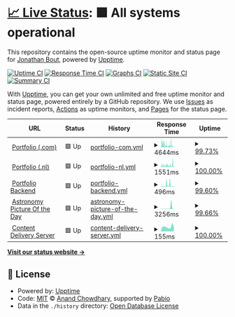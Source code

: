 # [📈 Live Status](https://status.jonathanbout.dev): <!--live status--> **🟩 All systems operational**

This repository contains the open-source uptime monitor and status page for [Jonathan Bout](jonathanbout.com), powered by [Upptime](https://github.com/upptime/upptime).

[![Uptime CI](https://github.com/JonathanBout/upptime/workflows/Uptime%20CI/badge.svg)](https://github.com/JonathanBout/upptime/actions?query=workflow%3A%22Uptime+CI%22)
[![Response Time CI](https://github.com/JonathanBout/upptime/workflows/Response%20Time%20CI/badge.svg)](https://github.com/JonathanBout/upptime/actions?query=workflow%3A%22Response+Time+CI%22)
[![Graphs CI](https://github.com/JonathanBout/upptime/workflows/Graphs%20CI/badge.svg)](https://github.com/JonathanBout/upptime/actions?query=workflow%3A%22Graphs+CI%22)
[![Static Site CI](https://github.com/JonathanBout/upptime/workflows/Static%20Site%20CI/badge.svg)](https://github.com/JonathanBout/upptime/actions?query=workflow%3A%22Static+Site+CI%22)
[![Summary CI](https://github.com/JonathanBout/upptime/workflows/Summary%20CI/badge.svg)](https://github.com/JonathanBout/upptime/actions?query=workflow%3A%22Summary+CI%22)

With [Upptime](https://upptime.js.org), you can get your own unlimited and free uptime monitor and status page, powered entirely by a GitHub repository. We use [Issues](https://github.com/JonathanBout/upptime/issues) as incident reports, [Actions](https://github.com/JonathanBout/upptime/actions) as uptime monitors, and [Pages](https://status.jonathanbout.dev) for the status page.

<!--start: status pages-->
<!-- This summary is generated by Upptime (https://github.com/upptime/upptime) -->
<!-- Do not edit this manually, your changes will be overwritten -->
<!-- prettier-ignore -->
| URL | Status | History | Response Time | Uptime |
| --- | ------ | ------- | ------------- | ------ |
| <img alt="" src="https://icons.duckduckgo.com/ip3/jonathanbout.com.ico" height="13"> [Portfolio (.com)](https://jonathanbout.com?changeLocale=true) | 🟩 Up | [portfolio-com.yml](https://github.com/JonathanBout/upptime/commits/HEAD/history/portfolio-com.yml) | <details><summary><img alt="Response time graph" src="./graphs/portfolio-com/response-time-week.png" height="20"> 4644ms</summary><br><a href="https://status.jonathanbout.dev/history/portfolio-com"><img alt="Response time 1021" src="https://img.shields.io/endpoint?url=https%3A%2F%2Fraw.githubusercontent.com%2FJonathanBout%2Fupptime%2FHEAD%2Fapi%2Fportfolio-com%2Fresponse-time.json"></a><br><a href="https://status.jonathanbout.dev/history/portfolio-com"><img alt="24-hour response time 545" src="https://img.shields.io/endpoint?url=https%3A%2F%2Fraw.githubusercontent.com%2FJonathanBout%2Fupptime%2FHEAD%2Fapi%2Fportfolio-com%2Fresponse-time-day.json"></a><br><a href="https://status.jonathanbout.dev/history/portfolio-com"><img alt="7-day response time 4644" src="https://img.shields.io/endpoint?url=https%3A%2F%2Fraw.githubusercontent.com%2FJonathanBout%2Fupptime%2FHEAD%2Fapi%2Fportfolio-com%2Fresponse-time-week.json"></a><br><a href="https://status.jonathanbout.dev/history/portfolio-com"><img alt="30-day response time 3239" src="https://img.shields.io/endpoint?url=https%3A%2F%2Fraw.githubusercontent.com%2FJonathanBout%2Fupptime%2FHEAD%2Fapi%2Fportfolio-com%2Fresponse-time-month.json"></a><br><a href="https://status.jonathanbout.dev/history/portfolio-com"><img alt="1-year response time 1021" src="https://img.shields.io/endpoint?url=https%3A%2F%2Fraw.githubusercontent.com%2FJonathanBout%2Fupptime%2FHEAD%2Fapi%2Fportfolio-com%2Fresponse-time-year.json"></a></details> | <details><summary><a href="https://status.jonathanbout.dev/history/portfolio-com">99.73%</a></summary><a href="https://status.jonathanbout.dev/history/portfolio-com"><img alt="All-time uptime 99.99%" src="https://img.shields.io/endpoint?url=https%3A%2F%2Fraw.githubusercontent.com%2FJonathanBout%2Fupptime%2FHEAD%2Fapi%2Fportfolio-com%2Fuptime.json"></a><br><a href="https://status.jonathanbout.dev/history/portfolio-com"><img alt="24-hour uptime 100.00%" src="https://img.shields.io/endpoint?url=https%3A%2F%2Fraw.githubusercontent.com%2FJonathanBout%2Fupptime%2FHEAD%2Fapi%2Fportfolio-com%2Fuptime-day.json"></a><br><a href="https://status.jonathanbout.dev/history/portfolio-com"><img alt="7-day uptime 99.73%" src="https://img.shields.io/endpoint?url=https%3A%2F%2Fraw.githubusercontent.com%2FJonathanBout%2Fupptime%2FHEAD%2Fapi%2Fportfolio-com%2Fuptime-week.json"></a><br><a href="https://status.jonathanbout.dev/history/portfolio-com"><img alt="30-day uptime 99.94%" src="https://img.shields.io/endpoint?url=https%3A%2F%2Fraw.githubusercontent.com%2FJonathanBout%2Fupptime%2FHEAD%2Fapi%2Fportfolio-com%2Fuptime-month.json"></a><br><a href="https://status.jonathanbout.dev/history/portfolio-com"><img alt="1-year uptime 99.99%" src="https://img.shields.io/endpoint?url=https%3A%2F%2Fraw.githubusercontent.com%2FJonathanBout%2Fupptime%2FHEAD%2Fapi%2Fportfolio-com%2Fuptime-year.json"></a></details>
| <img alt="" src="https://icons.duckduckgo.com/ip3/jonathanbout.nl.ico" height="13"> [Portfolio (.nl)](https://jonathanbout.nl?changeLocale=true) | 🟩 Up | [portfolio-nl.yml](https://github.com/JonathanBout/upptime/commits/HEAD/history/portfolio-nl.yml) | <details><summary><img alt="Response time graph" src="./graphs/portfolio-nl/response-time-week.png" height="20"> 1551ms</summary><br><a href="https://status.jonathanbout.dev/history/portfolio-nl"><img alt="Response time 700" src="https://img.shields.io/endpoint?url=https%3A%2F%2Fraw.githubusercontent.com%2FJonathanBout%2Fupptime%2FHEAD%2Fapi%2Fportfolio-nl%2Fresponse-time.json"></a><br><a href="https://status.jonathanbout.dev/history/portfolio-nl"><img alt="24-hour response time 3370" src="https://img.shields.io/endpoint?url=https%3A%2F%2Fraw.githubusercontent.com%2FJonathanBout%2Fupptime%2FHEAD%2Fapi%2Fportfolio-nl%2Fresponse-time-day.json"></a><br><a href="https://status.jonathanbout.dev/history/portfolio-nl"><img alt="7-day response time 1551" src="https://img.shields.io/endpoint?url=https%3A%2F%2Fraw.githubusercontent.com%2FJonathanBout%2Fupptime%2FHEAD%2Fapi%2Fportfolio-nl%2Fresponse-time-week.json"></a><br><a href="https://status.jonathanbout.dev/history/portfolio-nl"><img alt="30-day response time 1390" src="https://img.shields.io/endpoint?url=https%3A%2F%2Fraw.githubusercontent.com%2FJonathanBout%2Fupptime%2FHEAD%2Fapi%2Fportfolio-nl%2Fresponse-time-month.json"></a><br><a href="https://status.jonathanbout.dev/history/portfolio-nl"><img alt="1-year response time 700" src="https://img.shields.io/endpoint?url=https%3A%2F%2Fraw.githubusercontent.com%2FJonathanBout%2Fupptime%2FHEAD%2Fapi%2Fportfolio-nl%2Fresponse-time-year.json"></a></details> | <details><summary><a href="https://status.jonathanbout.dev/history/portfolio-nl">100.00%</a></summary><a href="https://status.jonathanbout.dev/history/portfolio-nl"><img alt="All-time uptime 99.97%" src="https://img.shields.io/endpoint?url=https%3A%2F%2Fraw.githubusercontent.com%2FJonathanBout%2Fupptime%2FHEAD%2Fapi%2Fportfolio-nl%2Fuptime.json"></a><br><a href="https://status.jonathanbout.dev/history/portfolio-nl"><img alt="24-hour uptime 100.00%" src="https://img.shields.io/endpoint?url=https%3A%2F%2Fraw.githubusercontent.com%2FJonathanBout%2Fupptime%2FHEAD%2Fapi%2Fportfolio-nl%2Fuptime-day.json"></a><br><a href="https://status.jonathanbout.dev/history/portfolio-nl"><img alt="7-day uptime 100.00%" src="https://img.shields.io/endpoint?url=https%3A%2F%2Fraw.githubusercontent.com%2FJonathanBout%2Fupptime%2FHEAD%2Fapi%2Fportfolio-nl%2Fuptime-week.json"></a><br><a href="https://status.jonathanbout.dev/history/portfolio-nl"><img alt="30-day uptime 100.00%" src="https://img.shields.io/endpoint?url=https%3A%2F%2Fraw.githubusercontent.com%2FJonathanBout%2Fupptime%2FHEAD%2Fapi%2Fportfolio-nl%2Fuptime-month.json"></a><br><a href="https://status.jonathanbout.dev/history/portfolio-nl"><img alt="1-year uptime 99.97%" src="https://img.shields.io/endpoint?url=https%3A%2F%2Fraw.githubusercontent.com%2FJonathanBout%2Fupptime%2FHEAD%2Fapi%2Fportfolio-nl%2Fuptime-year.json"></a></details>
| <img alt="" src="https://icons.duckduckgo.com/ip3/jonathanbout.com.ico" height="13"> [Portfolio Backend](https://jonathanbout.com/api/_health/first-party?simple=true) | 🟩 Up | [portfolio-backend.yml](https://github.com/JonathanBout/upptime/commits/HEAD/history/portfolio-backend.yml) | <details><summary><img alt="Response time graph" src="./graphs/portfolio-backend/response-time-week.png" height="20"> 496ms</summary><br><a href="https://status.jonathanbout.dev/history/portfolio-backend"><img alt="Response time 604" src="https://img.shields.io/endpoint?url=https%3A%2F%2Fraw.githubusercontent.com%2FJonathanBout%2Fupptime%2FHEAD%2Fapi%2Fportfolio-backend%2Fresponse-time.json"></a><br><a href="https://status.jonathanbout.dev/history/portfolio-backend"><img alt="24-hour response time 140" src="https://img.shields.io/endpoint?url=https%3A%2F%2Fraw.githubusercontent.com%2FJonathanBout%2Fupptime%2FHEAD%2Fapi%2Fportfolio-backend%2Fresponse-time-day.json"></a><br><a href="https://status.jonathanbout.dev/history/portfolio-backend"><img alt="7-day response time 496" src="https://img.shields.io/endpoint?url=https%3A%2F%2Fraw.githubusercontent.com%2FJonathanBout%2Fupptime%2FHEAD%2Fapi%2Fportfolio-backend%2Fresponse-time-week.json"></a><br><a href="https://status.jonathanbout.dev/history/portfolio-backend"><img alt="30-day response time 416" src="https://img.shields.io/endpoint?url=https%3A%2F%2Fraw.githubusercontent.com%2FJonathanBout%2Fupptime%2FHEAD%2Fapi%2Fportfolio-backend%2Fresponse-time-month.json"></a><br><a href="https://status.jonathanbout.dev/history/portfolio-backend"><img alt="1-year response time 604" src="https://img.shields.io/endpoint?url=https%3A%2F%2Fraw.githubusercontent.com%2FJonathanBout%2Fupptime%2FHEAD%2Fapi%2Fportfolio-backend%2Fresponse-time-year.json"></a></details> | <details><summary><a href="https://status.jonathanbout.dev/history/portfolio-backend">99.60%</a></summary><a href="https://status.jonathanbout.dev/history/portfolio-backend"><img alt="All-time uptime 99.46%" src="https://img.shields.io/endpoint?url=https%3A%2F%2Fraw.githubusercontent.com%2FJonathanBout%2Fupptime%2FHEAD%2Fapi%2Fportfolio-backend%2Fuptime.json"></a><br><a href="https://status.jonathanbout.dev/history/portfolio-backend"><img alt="24-hour uptime 98.75%" src="https://img.shields.io/endpoint?url=https%3A%2F%2Fraw.githubusercontent.com%2FJonathanBout%2Fupptime%2FHEAD%2Fapi%2Fportfolio-backend%2Fuptime-day.json"></a><br><a href="https://status.jonathanbout.dev/history/portfolio-backend"><img alt="7-day uptime 99.60%" src="https://img.shields.io/endpoint?url=https%3A%2F%2Fraw.githubusercontent.com%2FJonathanBout%2Fupptime%2FHEAD%2Fapi%2Fportfolio-backend%2Fuptime-week.json"></a><br><a href="https://status.jonathanbout.dev/history/portfolio-backend"><img alt="30-day uptime 99.91%" src="https://img.shields.io/endpoint?url=https%3A%2F%2Fraw.githubusercontent.com%2FJonathanBout%2Fupptime%2FHEAD%2Fapi%2Fportfolio-backend%2Fuptime-month.json"></a><br><a href="https://status.jonathanbout.dev/history/portfolio-backend"><img alt="1-year uptime 99.46%" src="https://img.shields.io/endpoint?url=https%3A%2F%2Fraw.githubusercontent.com%2FJonathanBout%2Fupptime%2FHEAD%2Fapi%2Fportfolio-backend%2Fuptime-year.json"></a></details>
| <img alt="" src="https://icons.duckduckgo.com/ip3/apod.jonathanbout.com.ico" height="13"> [Astronomy Picture Of the Day](https://apod.jonathanbout.com) | 🟩 Up | [astronomy-picture-of-the-day.yml](https://github.com/JonathanBout/upptime/commits/HEAD/history/astronomy-picture-of-the-day.yml) | <details><summary><img alt="Response time graph" src="./graphs/astronomy-picture-of-the-day/response-time-week.png" height="20"> 3256ms</summary><br><a href="https://status.jonathanbout.dev/history/astronomy-picture-of-the-day"><img alt="Response time 679" src="https://img.shields.io/endpoint?url=https%3A%2F%2Fraw.githubusercontent.com%2FJonathanBout%2Fupptime%2FHEAD%2Fapi%2Fastronomy-picture-of-the-day%2Fresponse-time.json"></a><br><a href="https://status.jonathanbout.dev/history/astronomy-picture-of-the-day"><img alt="24-hour response time 7135" src="https://img.shields.io/endpoint?url=https%3A%2F%2Fraw.githubusercontent.com%2FJonathanBout%2Fupptime%2FHEAD%2Fapi%2Fastronomy-picture-of-the-day%2Fresponse-time-day.json"></a><br><a href="https://status.jonathanbout.dev/history/astronomy-picture-of-the-day"><img alt="7-day response time 3256" src="https://img.shields.io/endpoint?url=https%3A%2F%2Fraw.githubusercontent.com%2FJonathanBout%2Fupptime%2FHEAD%2Fapi%2Fastronomy-picture-of-the-day%2Fresponse-time-week.json"></a><br><a href="https://status.jonathanbout.dev/history/astronomy-picture-of-the-day"><img alt="30-day response time 1447" src="https://img.shields.io/endpoint?url=https%3A%2F%2Fraw.githubusercontent.com%2FJonathanBout%2Fupptime%2FHEAD%2Fapi%2Fastronomy-picture-of-the-day%2Fresponse-time-month.json"></a><br><a href="https://status.jonathanbout.dev/history/astronomy-picture-of-the-day"><img alt="1-year response time 679" src="https://img.shields.io/endpoint?url=https%3A%2F%2Fraw.githubusercontent.com%2FJonathanBout%2Fupptime%2FHEAD%2Fapi%2Fastronomy-picture-of-the-day%2Fresponse-time-year.json"></a></details> | <details><summary><a href="https://status.jonathanbout.dev/history/astronomy-picture-of-the-day">99.66%</a></summary><a href="https://status.jonathanbout.dev/history/astronomy-picture-of-the-day"><img alt="All-time uptime 99.96%" src="https://img.shields.io/endpoint?url=https%3A%2F%2Fraw.githubusercontent.com%2FJonathanBout%2Fupptime%2FHEAD%2Fapi%2Fastronomy-picture-of-the-day%2Fuptime.json"></a><br><a href="https://status.jonathanbout.dev/history/astronomy-picture-of-the-day"><img alt="24-hour uptime 97.63%" src="https://img.shields.io/endpoint?url=https%3A%2F%2Fraw.githubusercontent.com%2FJonathanBout%2Fupptime%2FHEAD%2Fapi%2Fastronomy-picture-of-the-day%2Fuptime-day.json"></a><br><a href="https://status.jonathanbout.dev/history/astronomy-picture-of-the-day"><img alt="7-day uptime 99.66%" src="https://img.shields.io/endpoint?url=https%3A%2F%2Fraw.githubusercontent.com%2FJonathanBout%2Fupptime%2FHEAD%2Fapi%2Fastronomy-picture-of-the-day%2Fuptime-week.json"></a><br><a href="https://status.jonathanbout.dev/history/astronomy-picture-of-the-day"><img alt="30-day uptime 99.92%" src="https://img.shields.io/endpoint?url=https%3A%2F%2Fraw.githubusercontent.com%2FJonathanBout%2Fupptime%2FHEAD%2Fapi%2Fastronomy-picture-of-the-day%2Fuptime-month.json"></a><br><a href="https://status.jonathanbout.dev/history/astronomy-picture-of-the-day"><img alt="1-year uptime 99.96%" src="https://img.shields.io/endpoint?url=https%3A%2F%2Fraw.githubusercontent.com%2FJonathanBout%2Fupptime%2FHEAD%2Fapi%2Fastronomy-picture-of-the-day%2Fuptime-year.json"></a></details>
| <img alt="" src="https://icons.duckduckgo.com/ip3/static.jonathanbout.dev.ico" height="13"> [Content Delivery Server](https://static.jonathanbout.dev/_cdn/server/health) | 🟩 Up | [content-delivery-server.yml](https://github.com/JonathanBout/upptime/commits/HEAD/history/content-delivery-server.yml) | <details><summary><img alt="Response time graph" src="./graphs/content-delivery-server/response-time-week.png" height="20"> 155ms</summary><br><a href="https://status.jonathanbout.dev/history/content-delivery-server"><img alt="Response time 204" src="https://img.shields.io/endpoint?url=https%3A%2F%2Fraw.githubusercontent.com%2FJonathanBout%2Fupptime%2FHEAD%2Fapi%2Fcontent-delivery-server%2Fresponse-time.json"></a><br><a href="https://status.jonathanbout.dev/history/content-delivery-server"><img alt="24-hour response time 151" src="https://img.shields.io/endpoint?url=https%3A%2F%2Fraw.githubusercontent.com%2FJonathanBout%2Fupptime%2FHEAD%2Fapi%2Fcontent-delivery-server%2Fresponse-time-day.json"></a><br><a href="https://status.jonathanbout.dev/history/content-delivery-server"><img alt="7-day response time 155" src="https://img.shields.io/endpoint?url=https%3A%2F%2Fraw.githubusercontent.com%2FJonathanBout%2Fupptime%2FHEAD%2Fapi%2Fcontent-delivery-server%2Fresponse-time-week.json"></a><br><a href="https://status.jonathanbout.dev/history/content-delivery-server"><img alt="30-day response time 157" src="https://img.shields.io/endpoint?url=https%3A%2F%2Fraw.githubusercontent.com%2FJonathanBout%2Fupptime%2FHEAD%2Fapi%2Fcontent-delivery-server%2Fresponse-time-month.json"></a><br><a href="https://status.jonathanbout.dev/history/content-delivery-server"><img alt="1-year response time 204" src="https://img.shields.io/endpoint?url=https%3A%2F%2Fraw.githubusercontent.com%2FJonathanBout%2Fupptime%2FHEAD%2Fapi%2Fcontent-delivery-server%2Fresponse-time-year.json"></a></details> | <details><summary><a href="https://status.jonathanbout.dev/history/content-delivery-server">100.00%</a></summary><a href="https://status.jonathanbout.dev/history/content-delivery-server"><img alt="All-time uptime 100.00%" src="https://img.shields.io/endpoint?url=https%3A%2F%2Fraw.githubusercontent.com%2FJonathanBout%2Fupptime%2FHEAD%2Fapi%2Fcontent-delivery-server%2Fuptime.json"></a><br><a href="https://status.jonathanbout.dev/history/content-delivery-server"><img alt="24-hour uptime 100.00%" src="https://img.shields.io/endpoint?url=https%3A%2F%2Fraw.githubusercontent.com%2FJonathanBout%2Fupptime%2FHEAD%2Fapi%2Fcontent-delivery-server%2Fuptime-day.json"></a><br><a href="https://status.jonathanbout.dev/history/content-delivery-server"><img alt="7-day uptime 100.00%" src="https://img.shields.io/endpoint?url=https%3A%2F%2Fraw.githubusercontent.com%2FJonathanBout%2Fupptime%2FHEAD%2Fapi%2Fcontent-delivery-server%2Fuptime-week.json"></a><br><a href="https://status.jonathanbout.dev/history/content-delivery-server"><img alt="30-day uptime 100.00%" src="https://img.shields.io/endpoint?url=https%3A%2F%2Fraw.githubusercontent.com%2FJonathanBout%2Fupptime%2FHEAD%2Fapi%2Fcontent-delivery-server%2Fuptime-month.json"></a><br><a href="https://status.jonathanbout.dev/history/content-delivery-server"><img alt="1-year uptime 100.00%" src="https://img.shields.io/endpoint?url=https%3A%2F%2Fraw.githubusercontent.com%2FJonathanBout%2Fupptime%2FHEAD%2Fapi%2Fcontent-delivery-server%2Fuptime-year.json"></a></details>

<!--end: status pages-->

[**Visit our status website →**](https://status.jonathanbout.dev)

## 📄 License

- Powered by: [Upptime](https://github.com/upptime/upptime)
- Code: [MIT](./LICENSE) © [Anand Chowdhary](https://anandchowdhary.com), supported by [Pabio](https://pabio.com)
- Data in the `./history` directory: [Open Database License](https://opendatacommons.org/licenses/odbl/1-0/)
